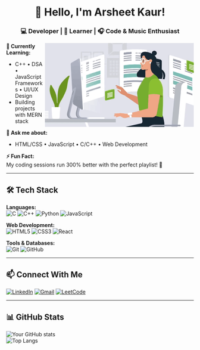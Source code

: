 <div align="center">
  <h1>👋 Hello, I'm Arsheet Kaur!</h1>
  <h3>💻 Developer | 🌱 Learner | 🎧 Code & Music Enthusiast</h3>
</div>

<img src="codinggirl.gif1-ezgif.com-video-to-gif-converter.gif" width="400px" align="right">

<p align="left"
  <img src="https://komarev.com/ghpvc/?username=Arsheetkaur&label=Profile%20Views&color=blueviolet&style=flat" alt="Arsheetkaur" /> 
</p>

**🌱 Currently Learning:**  
- C++ • DSA • JavaScript Frameworks • UI/UX Design  
- Building projects with MERN stack  

**💬 Ask me about:**  
- HTML/CSS • JavaScript • C/C++ • Web Development  

**⚡ Fun Fact:**  
My coding sessions run 300% better with the perfect playlist! 🎵  

--- 

## 🛠️ Tech Stack  

**Languages:**  
![C](https://img.shields.io/badge/C-00599C?style=for-the-badge&logo=c&logoColor=white)
![C++](https://img.shields.io/badge/C%2B%2B-00599C?style=for-the-badge&logo=c%2B%2B&logoColor=white)
![Python](https://img.shields.io/badge/Python-3776AB?style=for-the-badge&logo=python&logoColor=white)
![JavaScript](https://img.shields.io/badge/JavaScript-F7DF1E?style=for-the-badge&logo=javascript&logoColor=black)

**Web Development:**  
![HTML5](https://img.shields.io/badge/HTML5-E34F26?style=for-the-badge&logo=html5&logoColor=white)
![CSS3](https://img.shields.io/badge/CSS3-1572B6?style=for-the-badge&logo=css3&logoColor=white)
![React](https://img.shields.io/badge/React-20232A?style=for-the-badge&logo=react&logoColor=61DAFB)

**Tools & Databases:**  
![Git](https://img.shields.io/badge/GIT-E44C30?style=for-the-badge&logo=git&logoColor=white)
![GitHub](https://img.shields.io/badge/GitHub-100000?style=for-the-badge&logo=github&logoColor=white)

---

## 📫 Connect With Me  

[![LinkedIn](https://img.shields.io/badge/LinkedIn-0077B5?style=for-the-badge&logo=linkedin&logoColor=white)](https://www.linkedin.com/in/arsheet-kaur-94b207346)
[![Gmail](https://img.shields.io/badge/Gmail-D14836?style=for-the-badge&logo=gmail&logoColor=white)](mailto:arsheetkaur944@gmail.com)
[![LeetCode](https://img.shields.io/badge/LeetCode-FFA116?style=for-the-badge&logo=leetcode&logoColor=white)](https://leetcode.com/yourprofile)  

---

## 📊 GitHub Stats  
![Your GitHub stats](https://github-readme-stats.vercel.app/api?username=Arsheetkaur&show_icons=true&theme=radical)  
![Top Langs](https://github-readme-stats.vercel.app/api/top-langs/?username=Arsheetkaur&layout=compact&theme=radical)
